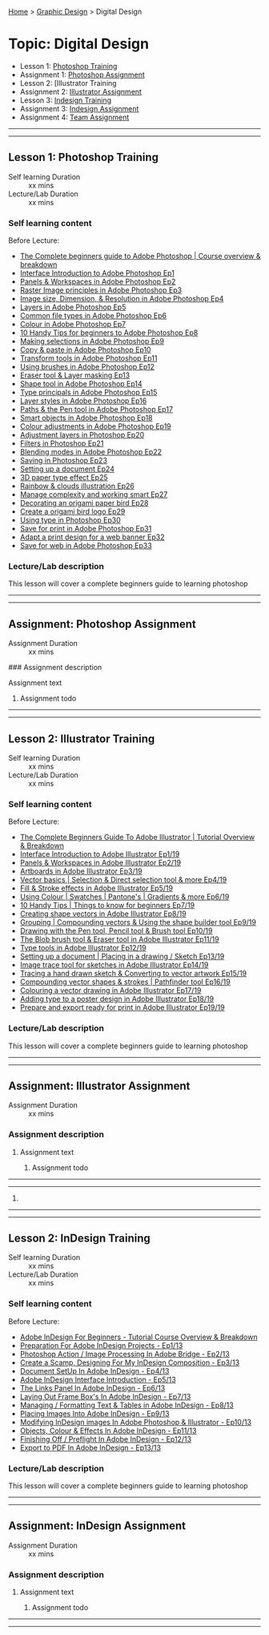 [Home](../index.md) > [Graphic Design](./graphic-design-module.md) > Digital Design 

# Topic: Digital Design 

* Lesson 1: [Photoshop Training](#lesson-1)
* Assignment 1: [Photoshop Assignment](#assignment)
* Lesson 2: [Illustrator Training
* Assignment 2: [Illustrator Assignment](#assignment)
* Lesson 3: [Indesign Training](#lesson-3)
* Assignment 3: [Indesign Assignment](#assignment)
* Assignment 4: [Team Assignment](#assignment)

---
---

## Lesson 1: Photoshop Training

<dl>
<dt>Self learning Duration</dt>
<dd>xx mins</dd>
<dt>Lecture/Lab Duration</dt>
<dd>xx mins</dd>
</dl>

### Self learning content

Before Lecture:

* [The Complete beginners guide to Adobe Photoshop | Course overview & breakdown](https://youtu.be/sF_jSrBhdlg)
* [Interface Introduction to Adobe Photoshop Ep1](https://youtu.be/N24fIAwkchk)
* [Panels & Workspaces in Adobe Photoshop Ep2](https://youtu.be/4dT9jpAPz1M )
* [Raster Image principles in Adobe Photoshop Ep3](https://youtu.be/BqhgjkPSlI8 )
* [Image size, Dimension, & Resolution in Adobe Photoshop Ep4](https://youtu.be/ekaCauQFeQw )
* [Layers in Adobe Photoshop Ep5](https://youtu.be/AgidpNbLvkc )
* [Common file types in Adobe Photoshop Ep6]( https://youtu.be/ZJsiGfoADsA )
* [Colour in Adobe Photoshop Ep7](https://youtu.be/g-W7BxP6vTg )
* [10 Handy Tips for beginners to Adobe Photoshop Ep8](https://www.youtube.com/watch?v=z8m3DPPb3Ps&list=PLYfCBK8IplO6v0QjCj-TSrFUXnRV0WxfE&index=9)
* [Making selections in Adobe Photoshop Ep9](https://www.youtube.com/watch?v=B25I4ZzJepM&list=PLYfCBK8IplO6v0QjCj-TSrFUXnRV0WxfE&index=10&t=278s)
* [Copy & paste in Adobe Photoshop Ep10](https://www.youtube.com/watch?v=_MhIQhHtrAE&list=PLYfCBK8IplO6v0QjCj-TSrFUXnRV0WxfE&index=11)
* [Transform tools in Adobe Photoshop Ep11](https://www.youtube.com/watch?v=6HcaWH766bE&list=PLYfCBK8IplO6v0QjCj-TSrFUXnRV0WxfE&index=12)
* [Using brushes in Adobe Photoshop Ep12](https://www.youtube.com/watch?v=3WBT5kavjqI&list=PLYfCBK8IplO6v0QjCj-TSrFUXnRV0WxfE&index=13)
* [Eraser tool & Layer masking Ep13](https://www.youtube.com/watch?v=KRZtjDXH5d0&list=PLYfCBK8IplO6v0QjCj-TSrFUXnRV0WxfE&index=14)
* [Shape tool in Adobe Photoshop Ep14](https://www.youtube.com/watch?v=jPcV0lTw_9o&list=PLYfCBK8IplO6v0QjCj-TSrFUXnRV0WxfE&index=15)
* [Type principals in Adobe Photoshop Ep15](https://www.youtube.com/watch?v=DKzCW9R1OwM&list=PLYfCBK8IplO6v0QjCj-TSrFUXnRV0WxfE&index=16)
* [Layer styles in Adobe Photoshop  Ep16](https://www.youtube.com/watch?v=CoWpJYz_AHk&list=PLYfCBK8IplO6v0QjCj-TSrFUXnRV0WxfE&index=17)
* [Paths & the Pen tool in Adobe Photoshop Ep17](https://www.youtube.com/watch?v=cpq8NFNKgQo&list=PLYfCBK8IplO6v0QjCj-TSrFUXnRV0WxfE&index=18)
* [Smart objects in Adobe Photoshop Ep18](https://www.youtube.com/watch?v=kOXajoTh6Lc&list=PLYfCBK8IplO6v0QjCj-TSrFUXnRV0WxfE&index=19)
* [Colour adjustments in Adobe Photoshop Ep19](https://www.youtube.com/watch?v=WBQQWwUtPmY&list=PLYfCBK8IplO6v0QjCj-TSrFUXnRV0WxfE&index=20)
* [Adjustment layers in Photoshop Ep20](https://www.youtube.com/watch?v=0SnEraLZK2Y&list=PLYfCBK8IplO6v0QjCj-TSrFUXnRV0WxfE&index=21)
* [Filters in Photoshop Ep21](https://www.youtube.com/watch?v=cF7i8OjE7UE&list=PLYfCBK8IplO6v0QjCj-TSrFUXnRV0WxfE&index=22)
* [Blending modes in Adobe Photoshop Ep22]( https://www.youtube.com/watch?v=AB1KGjkpBBE&list=PLYfCBK8IplO6v0QjCj-TSrFUXnRV0WxfE&index=23)
* [Saving in Photoshop Ep23](https://www.youtube.com/watch?v=Q2PKbHKA3jg&list=PLYfCBK8IplO6v0QjCj-TSrFUXnRV0WxfE&index=24)
* [Setting up a document Ep24](https://www.youtube.com/watch?v=gD__P_amN3c&list=PLYfCBK8IplO6v0QjCj-TSrFUXnRV0WxfE&index=25)
* [3D paper type effect Ep25]( https://www.youtube.com/watch?v=ddOTcJDbs0s&list=PLYfCBK8IplO6v0QjCj-TSrFUXnRV0WxfE&index=26)
* [Rainbow & clouds illustration Ep26](https://www.youtube.com/watch?v=f7L-Jfb7G-8&list=PLYfCBK8IplO6v0QjCj-TSrFUXnRV0WxfE&index=27)
* [Manage complexity and working smart Ep27](https://www.youtube.com/watch?v=yiHOPxKuuEE&list=PLYfCBK8IplO6v0QjCj-TSrFUXnRV0WxfE&index=28)
* [Decorating an origami paper bird Ep28](https://www.youtube.com/watch?v=CNk45_OtTT8&list=PLYfCBK8IplO6v0QjCj-TSrFUXnRV0WxfE&index=29)
* [Create a origami bird logo Ep29](https://www.youtube.com/watch?v=VIfuTsPwx00&list=PLYfCBK8IplO6v0QjCj-TSrFUXnRV0WxfE&index=30)
* [Using type in Photoshop Ep30](https://www.youtube.com/watch?v=gvlPlriwHAc&list=PLYfCBK8IplO6v0QjCj-TSrFUXnRV0WxfE&index=31)
* [Save for print in Adobe Photoshop Ep31](https://www.youtube.com/watch?v=g3Xz5iaCdz0&list=PLYfCBK8IplO6v0QjCj-TSrFUXnRV0WxfE&index=32)
* [Adapt a print design for a web banner Ep32](https://www.youtube.com/watch?v=Lvpay9VUXv0&list=PLYfCBK8IplO6v0QjCj-TSrFUXnRV0WxfE&index=33)
* [Save for web in Adobe Photoshop Ep33]( https://www.youtube.com/watch?v=Ccibp4vqPaI&list=PLYfCBK8IplO6v0QjCj-TSrFUXnRV0WxfE&index=34)

### Lecture/Lab description

This lesson will cover a complete beginners guide to learning photoshop

---
---
## Assignment: Photoshop Assignment

<dl>
<dt>Assignment Duration</dt>
<dd>xx mins</dd>
</dl>
### Assignment description

Assignment text

1. Assignment todo

---
---

## Lesson 2: Illustrator Training

<dl>
<dt>Self learning Duration</dt>
<dd>xx mins</dd>
<dt>Lecture/Lab Duration</dt>
<dd>xx mins</dd>
</dl>


### Self learning content

Before Lecture:

* [The Complete Beginners Guide To Adobe Illustrator | Tutorial Overview & Breakdown](https://www.youtube.com/watch?v=IBouhf4seWQ&list=PLYfCBK8IplO4X-jM1Rp43wAIdpP2XNGwP&index=1)
* [Interface Introduction to Adobe Illustrator Ep1/19](https://www.youtube.com/watch?v=QKWnkIPur2Q&list=PLYfCBK8IplO4X-jM1Rp43wAIdpP2XNGwP&index=2)
* [Panels & Workspaces in Adobe Illustrator Ep2/19](https://www.youtube.com/watch?v=2E9oGKd0Ayg&list=PLYfCBK8IplO4X-jM1Rp43wAIdpP2XNGwP&index=3)
* [Artboards in Adobe Illustrator Ep3/19](https://www.youtube.com/watch?v=2E9oGKd0Ayg&list=PLYfCBK8IplO4X-jM1Rp43wAIdpP2XNGwP&index=3)
* [Vector basics | Selection & Direct selection tool & more Ep4/19](https://www.youtube.com/watch?v=9GbLm_WXWwk&list=PLYfCBK8IplO4X-jM1Rp43wAIdpP2XNGwP&index=4)
* [Fill & Stroke effects in Adobe Illustrator Ep5/19](https://www.youtube.com/watch?v=GFY0_EMVYDw&list=PLYfCBK8IplO4X-jM1Rp43wAIdpP2XNGwP&index=5&t=9s)
* [Using Colour | Swatches | Pantone's | Gradients & more Ep6/19](https://www.youtube.com/watch?v=MX67tVC8f3s&list=PLYfCBK8IplO4X-jM1Rp43wAIdpP2XNGwP&index=7)
* [10 Handy Tips | Things to know for beginners Ep7/19](https://www.youtube.com/watch?v=wRL9rPO2SYk&list=PLYfCBK8IplO4X-jM1Rp43wAIdpP2XNGwP&index=8)
* [Creating shape vectors in Adobe Illustrator Ep8/19](https://www.youtube.com/watch?v=FH4-WIkHnd4&list=PLYfCBK8IplO4X-jM1Rp43wAIdpP2XNGwP&index=9)
* [Grouping | Compounding vectors & Using the shape builder tool Ep9/19](https://www.youtube.com/watch?v=aGFWmYHUQOU&list=PLYfCBK8IplO4X-jM1Rp43wAIdpP2XNGwP&index=10)
* [Drawing with the Pen tool, Pencil tool & Brush tool Ep10/19](https://www.youtube.com/watch?v=mApJiURbBAg&list=PLYfCBK8IplO4X-jM1Rp43wAIdpP2XNGwP&index=11)
* [The Blob brush tool & Eraser tool in Adobe Illustrator Ep11/19](https://www.youtube.com/watch?v=wnXDboK7FH8&list=PLYfCBK8IplO4X-jM1Rp43wAIdpP2XNGwP&index=12)
* [Type tools in Adobe Illustrator Ep12/19](https://www.youtube.com/watch?v=9mj57YnpJPk&list=PLYfCBK8IplO4X-jM1Rp43wAIdpP2XNGwP&index=13)
* [Setting up a document | Placing in a drawing / Sketch Ep13/19](https://www.youtube.com/watch?v=1QLJmHxQqVA&list=PLYfCBK8IplO4X-jM1Rp43wAIdpP2XNGwP&index=14)
* [Image trace tool for sketches in Adobe Illustrator Ep14/19](https://www.youtube.com/watch?v=4X1uc4dUoC0&list=PLYfCBK8IplO4X-jM1Rp43wAIdpP2XNGwP&index=15)
* [Tracing a hand drawn sketch & Converting to vector artwork Ep15/19](https://www.youtube.com/watch?v=_PDgoisoCwo&list=PLYfCBK8IplO4X-jM1Rp43wAIdpP2XNGwP&index=16)
* [Compounding vector shapes & strokes | Pathfinder tool Ep16/19](https://www.youtube.com/watch?v=-gXH5G2vD-k&list=PLYfCBK8IplO4X-jM1Rp43wAIdpP2XNGwP&index=17)
* [Colouring a vector drawing in Adobe Illustrator Ep17/19](https://www.youtube.com/watch?v=ppGdjmpuqBc&list=PLYfCBK8IplO4X-jM1Rp43wAIdpP2XNGwP&index=19)
* [Adding type to a poster design in Adobe Illustrator Ep18/19](https://www.youtube.com/watch?v=ppGdjmpuqBc&list=PLYfCBK8IplO4X-jM1Rp43wAIdpP2XNGwP&index=19)
* [Prepare and export ready for print in Adobe Illustrator Ep19/19](https://www.youtube.com/watch?v=TM-Blz_Mnqc&list=PLYfCBK8IplO4X-jM1Rp43wAIdpP2XNGwP&index=20)

### Lecture/Lab description

This lesson will cover a complete beginners guide to learning photoshop

---

---

## Assignment: Illustrator Assignment

<dl>
<dt>Assignment Duration</dt>
<dd>xx mins</dd>
</dl>

### Assignment description

1. Assignment text

   1. Assignment todo

---

---

1. 

---

---

## Lesson 2: InDesign Training

<dl>
<dt>Self learning Duration</dt>
<dd>xx mins</dd>
<dt>Lecture/Lab Duration</dt>
<dd>xx mins</dd>
</dl>


### Self learning content

Before Lecture:

* [Adobe InDesign For Beginners - Tutorial Course Overview & Breakdown](https://www.youtube.com/watch?v=iHDy_nEvgd4&list=PLYfCBK8IplO7YoUHtYKxavLHO-31C-Vky&index=1)
* [Preparation For Adobe InDesign Projects - Ep1/13](https://www.youtube.com/watch?v=qTli6F69zdY&list=PLYfCBK8IplO7YoUHtYKxavLHO-31C-Vky&index=2)
* [Photoshop Action / Image Processing In Adobe Bridge - Ep2/13](https://www.youtube.com/watch?v=_wwnGz8WLW4&list=PLYfCBK8IplO7YoUHtYKxavLHO-31C-Vky&index=3)
* [Create a Scamp, Designing For My InDesign Composition - Ep3/13](https://www.youtube.com/watch?v=3Z1no8aITU8&list=PLYfCBK8IplO7YoUHtYKxavLHO-31C-Vky&index=4)
* [Document SetUp In Adobe InDesign - Ep4/13](https://www.youtube.com/watch?v=RrpJ-ga_wpI&list=PLYfCBK8IplO7YoUHtYKxavLHO-31C-Vky&index=5)
* [Adobe InDesign Interface Introduction - Ep5/13](https://www.youtube.com/watch?v=Zo_SLhK3-y8&list=PLYfCBK8IplO7YoUHtYKxavLHO-31C-Vky&index=6)
* [The Links Panel In Adobe InDesign - Ep6/13](https://www.youtube.com/watch?v=RidOVPNyoig&list=PLYfCBK8IplO7YoUHtYKxavLHO-31C-Vky&index=7)
* [Laying Out Frame Box's In Adobe InDesign - Ep7/13](https://www.youtube.com/watch?v=fIAQvORG8cM&list=PLYfCBK8IplO7YoUHtYKxavLHO-31C-Vky&index=8)
* [Managing / Formatting Text & Tables in Adobe InDesign - Ep8/13](https://www.youtube.com/watch?v=9pe-1KxFxr0&list=PLYfCBK8IplO7YoUHtYKxavLHO-31C-Vky&index=9)
* [Placing Images Into Adobe InDesign - Ep9/13](https://www.youtube.com/watch?v=k5xTXKyrU6Q&list=PLYfCBK8IplO7YoUHtYKxavLHO-31C-Vky&index=10)
* [Modifying InDesign images In Adobe Photoshop & Illustrator - Ep10/13](https://www.youtube.com/watch?v=FI0A9a1kZ7M&list=PLYfCBK8IplO7YoUHtYKxavLHO-31C-Vky&index=11)
* [Objects, Colour & Effects In Adobe InDesign - Ep11/13](https://www.youtube.com/watch?v=SmGn9-stcCY&list=PLYfCBK8IplO7YoUHtYKxavLHO-31C-Vky&index=12)
* [Finishing Off / Preflight In Adobe InDesign - Ep12/13](https://www.youtube.com/watch?v=rLt0iCyxPNs&list=PLYfCBK8IplO7YoUHtYKxavLHO-31C-Vky&index=13)
* [Export to PDF In Adobe InDesign - Ep13/13](https://www.youtube.com/watch?v=OHdQKrSS1n8&list=PLYfCBK8IplO7YoUHtYKxavLHO-31C-Vky&index=14)

### Lecture/Lab description

This lesson will cover a complete beginners guide to learning photoshop

---

---

## Assignment: InDesign Assignment

<dl>
<dt>Assignment Duration</dt>
<dd>xx mins</dd>
</dl>

### Assignment description

1. Assignment text

   1. Assignment todo

---

---

